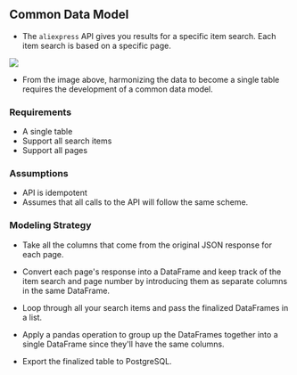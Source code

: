 ## Common Data Model

- The `aliexpress` API gives you results for a specific item search. Each item search is based on a specific page.

![](https://p131.p1.n0.cdn.getcloudapp.com/items/lluXZyrm/a462d178-1cf2-4d74-940e-fb4ecdff412f.jpg?v=776122c2e8854efc71025ca119eba0e1)

- From the image above, harmonizing the data to become a single table requires the development of a common data model.

### Requirements

- A single table
- Support all search items
- Support all pages

### Assumptions

- API is idempotent
- Assumes that all calls to the API will follow the same scheme.

### Modeling Strategy

- Take all the columns that come from the original JSON response for each page.

- Convert each page's response into a DataFrame and keep track of the item search and page number by introducing them as separate columns in the same DataFrame.

- Loop through all your search items and pass the finalized DataFrames in a list.

- Apply a pandas operation to group up the DataFrames together into a single DataFrame since they'll have the same columns.

- Export the finalized table to PostgreSQL.
